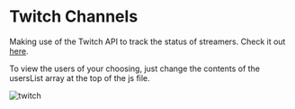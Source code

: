 # Twitch Channels
Making use of the Twitch API to track the status of streamers.  Check it out [here](https://codepen.io/minobino/pen/qRrWzd).

To view the users of your choosing, just change the contents of the usersList array at the top of the js file.

![twitch](https://raw.githubusercontent.com/hanamin/FCC-Projects/master/Take%20Home%20Projects/Twitch%20Channels/images/screenshot.PNG)
